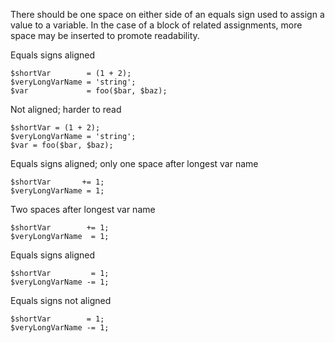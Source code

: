 There should be one space on either side of an equals sign used to assign a value to a variable. In the case of a block of related assignments, more space may be inserted to promote readability.

Equals signs aligned
```
$shortVar        = (1 + 2);
$veryLongVarName = 'string';
$var             = foo($bar, $baz);
```

Not aligned; harder to read
```
$shortVar = (1 + 2);
$veryLongVarName = 'string';
$var = foo($bar, $baz);
```

Equals signs aligned; only one space after longest var name
```
$shortVar       += 1;
$veryLongVarName = 1;
```

Two spaces after longest var name
```
$shortVar        += 1;
$veryLongVarName  = 1;
```

Equals signs aligned
```
$shortVar         = 1;
$veryLongVarName -= 1;
```

Equals signs not aligned
```
$shortVar        = 1;
$veryLongVarName -= 1;
```

